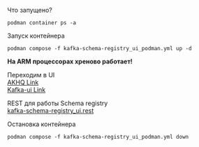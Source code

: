 Что запущено?
```shell
podman container ps -a
```

Запуск контейнера
```shell
podman compose -f kafka-schema-registry_ui_podman.yml up -d 
```
**На ARM процессорах хреново работает!**

Переходим в UI 
<br> [AKHQ Link](http://localhost:8082/)
<br> [Kafka-ui Link](http://localhost:8083/)

REST для работы Schema registry <br>
[kafka-schema-registry_ui.rest](kafka-schema-registry_ui.rest)

Остановка контейнера
```shell
podman compose -f kafka-schema-registry_ui_podman.yml down
```